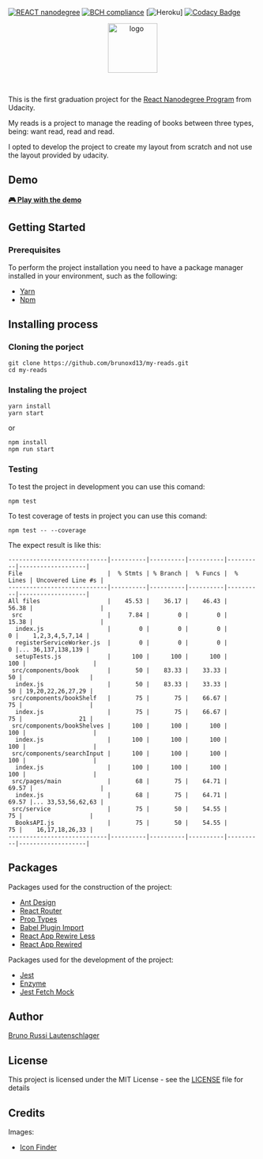 [![REACT nanodegree](https://img.shields.io/badge/udacity-REACTND-02b3e4.svg?style=flat)](https://www.udacity.com/course/react-nanodegree--nd019)
[![BCH compliance](https://bettercodehub.com/edge/badge/brunoxd13/my-reads?branch=master)](https://bettercodehub.com/)
[![Heroku](https://heroku-badge.herokuapp.com/?app=my-reads-bruno)]
[![Codacy Badge](https://api.codacy.com/project/badge/Grade/992c1f98fa284c77ad9f371d83f33c36)](https://app.codacy.com/app/brunoxd13/my-reads?utm_source=github.com&utm_medium=referral&utm_content=brunoxd13/my-reads&utm_campaign=Badge_Grade_Dashboard)

<p align="center">
  <img src="https://raw.githubusercontent.com/brunoxd13/my-reads/master/public/favicon.ico" alt="logo" width="100" />
</p>
<br>

This is the first graduation project for the [React Nanodegree Program](https://br.udacity.com/course/react-nanodegree--nd019) from Udacity. 

My reads is a project to manage the reading of books between three types, being: want read, read and read. 

I opted to develop the project to create my layout from scratch and not use the layout provided by udacity.


## Demo
<a href="http://my-reads-bruno.herokuapp.com"><strong>🎮 Play with the demo</strong></a>

## Getting Started

### Prerequisites

To perform the project installation you need to have a package manager installed in your environment, such as the following:
* [Yarn](https://yarnpkg.com/pt-BR/)
* [Npm](https://www.npmjs.com)

## Installing process
### Cloning the porject
```
git clone https://github.com/brunoxd13/my-reads.git
cd my-reads
```
### Instaling the project
```
yarn install
yarn start
```

or 

```
npm install
npm run start
```
### Testing
To test the project in development you can use this comand:
```
npm test
```

To test coverage of tests in project you can use this comand:
```
npm test -- --coverage
```
The expect result is like this:
```
----------------------------|----------|----------|----------|----------|-------------------|
File                        |  % Stmts | % Branch |  % Funcs |  % Lines | Uncovered Line #s |
----------------------------|----------|----------|----------|----------|-------------------|
All files                   |    45.53 |    36.17 |    46.43 |    56.38 |                   |
 src                        |     7.84 |        0 |        0 |    15.38 |                   |
  index.js                  |        0 |        0 |        0 |        0 |    1,2,3,4,5,7,14 |
  registerServiceWorker.js  |        0 |        0 |        0 |        0 |... 36,137,138,139 |
  setupTests.js             |      100 |      100 |      100 |      100 |                   |
 src/components/book        |       50 |    83.33 |    33.33 |       50 |                   |
  index.js                  |       50 |    83.33 |    33.33 |       50 | 19,20,22,26,27,29 |
 src/components/bookShelf   |       75 |       75 |    66.67 |       75 |                   |
  index.js                  |       75 |       75 |    66.67 |       75 |                21 |
 src/components/bookShelves |      100 |      100 |      100 |      100 |                   |
  index.js                  |      100 |      100 |      100 |      100 |                   |
 src/components/searchInput |      100 |      100 |      100 |      100 |                   |
  index.js                  |      100 |      100 |      100 |      100 |                   |
 src/pages/main             |       68 |       75 |    64.71 |    69.57 |                   |
  index.js                  |       68 |       75 |    64.71 |    69.57 |... 33,53,56,62,63 |
 src/service                |       75 |       50 |    54.55 |       75 |                   |
  BooksAPI.js               |       75 |       50 |    54.55 |       75 |    16,17,18,26,33 |
----------------------------|----------|----------|----------|----------|-------------------|
```

## Packages
Packages used for the construction of the project:
* [Ant Design](https://www.npmjs.com/package/antd)
* [React Router](https://www.npmjs.com/package/react-router-dom)
* [Prop Types](https://www.npmjs.com/package/prop-types)
* [Babel Plugin Import](https://www.npmjs.com/package/babel-plugin-import)
* [React App Rewire Less](https://www.npmjs.com/package/react-app-rewire-less)
* [React App Rewired](https://www.npmjs.com/package/react-app-rewired)

Packages used for the development of the project:
* [Jest](https://www.npmjs.com/package/jest)
* [Enzyme](https://www.npmjs.com/package/enzyme)
* [Jest Fetch Mock](https://www.npmjs.com/package/jest-fetch-mock)


## Author
[Bruno Russi Lautenschlager](https://github.com/brunoxd13)

## License

This project is licensed under the MIT License - see the [LICENSE](LICENSE) file for details

## Credits
Images:
* [Icon Finder](https://www.iconfinder.com)
